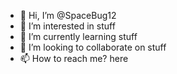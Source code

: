 - 👋 Hi, I’m @SpaceBug12
- 👀 I’m interested in stuff
- 🌱 I’m currently learning stuff
- 💞️ I’m looking to collaborate on stuff
- 📫 How to reach me? here

<!---
SpaceBug12/SpaceBug12 is a ✨ special ✨ repository because its `README.md` (this file) appears on your GitHub profile.
You can click the Preview link to take a look at your changes.
--->
